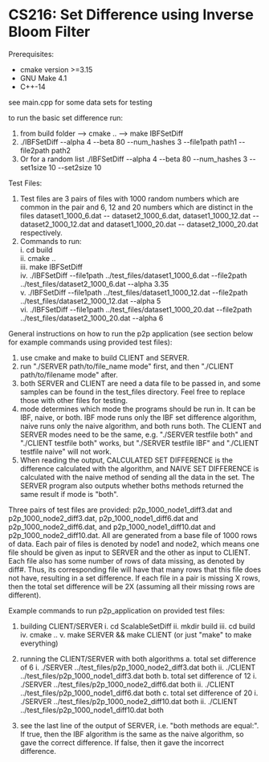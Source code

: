 # CS216: Set Difference using Inverse Bloom Filter

Prerequisites:
- cmake version >=3.15
- GNU Make 4.1
- C++-14

see main.cpp for some data sets for testing

to run the basic set difference run:
1. from build folder --> cmake .. --> make IBFSetDiff
2. ./IBFSetDiff --alpha 4 --beta 80 --num_hashes 3 --file1path path1 --file2path path2
3. Or for a random list ./IBFSetDiff --alpha 4 --beta 80 --num_hashes 3 --set1size 10 --set2size 10

Test Files:

1. Test files are 3 pairs of files with 1000 random numbers which are common in the pair and 6, 12 and 20 numbers which are distinct in the files dataset1_1000_6.dat -- dataset2_1000_6.dat, dataset1_1000_12.dat -- dataset2_1000_12.dat and dataset1_1000_20.dat -- dataset2_1000_20.dat respectively.
2. Commands to run:<br/>
	i. cd build<br/>
	ii. cmake ..<br/>
	iii. make IBFSetDiff<br/>
	iv. ./IBFSetDiff --file1path ../test_files/dataset1_1000_6.dat --file2path ../test_files/dataset2_1000_6.dat --alpha 3.35<br/>
	v. ./IBFSetDiff --file1path ../test_files/dataset1_1000_12.dat --file2path ../test_files/dataset2_1000_12.dat --alpha 5<br/>
	vi. ./IBFSetDiff --file1path ../test_files/dataset1_1000_20.dat --file2path ../test_files/dataset2_1000_20.dat --alpha 6<br/>

General instructions on how to run the p2p application (see section below for example commands using provided test files):
1. use cmake and make to build CLIENT and SERVER.
2. run "./SERVER path/to/file_name mode" first, and then "./CLIENT path/to/filename mode" after.
3. both SERVER and CLIENT are need a data file to be passed in, and some samples can be found in the test_files directory. Feel free to replace those with other files for testing.
4. mode determines which mode the programs should be run in. It can be IBF, naive, or both. IBF mode runs only the IBF set difference algorithm, naive runs only the naive algorithm, and both runs both. The CLIENT and SERVER modes need to be the same, e.g. "./SERVER testfile both" and "./CLIENT testfile both" works, but "./SERVER testfile IBF" and "./CLIENT testfile naive" will not work.
5. When reading the output, CALCULATED SET DIFFERENCE is the difference calculated with the algorithm, and NAIVE SET DIFFERENCE is calculated with the naive method of sending all the data in the set. The SERVER program also outputs whether boths methods returned the same result if mode is "both".

Three pairs of test files are provided: p2p_1000_node1_diff3.dat and p2p_1000_node2_diff3.dat, p2p_1000_node1_diff6.dat and p2p_1000_node2_diff6.dat, and p2p_1000_node1_diff10.dat and p2p_1000_node2_diff10.dat. All are generated from a base file of 1000 rows of data. Each pair of files is denoted by node1 and node2, which means one file should be given as input to SERVER and the other as input to CLIENT. Each file also has some number of rows of data missing, as denoted by diff#. Thus, its corresponding file will have that many rows that this file does not have, resulting in a set difference. If each file in a pair is missing X rows, then the total set difference will be 2X (assuming all their missing rows are different).

Example commands to run p2p_application on provided test files:
1. building CLIENT/SERVER
    i. cd ScalableSetDiff
    ii. mkdir build
    iii. cd build
    iv. cmake ..
    v. make SERVER && make CLIENT (or just "make" to make everything)

2. running the CLIENT/SERVER with both algorithms
    a. total set difference of 6
        i. ./SERVER ../test_files/p2p_1000_node2_diff3.dat both
        ii. ./CLIENT ../test_files/p2p_1000_node1_diff3.dat both
    b. total set difference of 12
        i. ./SERVER ../test_files/p2p_1000_node2_diff6.dat both
        ii. ./CLIENT ../test_files/p2p_1000_node1_diff6.dat both
    c. total set difference of 20
        i. ./SERVER ../test_files/p2p_1000_node2_diff10.dat both
        ii. ./CLIENT ../test_files/p2p_1000_node1_diff10.dat both

3. see the last line of the output of SERVER, i.e. "both methods are equal:". If true, then the IBF algorithm is the same as the naive algorithm, so gave the correct difference. If false, then it gave the incorrect difference.
